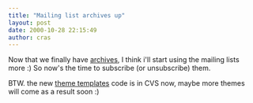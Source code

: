 ```yaml
---
title: "Mailing list archives up"
layout: post
date: 2000-10-28 22:15:49
author: cras
---
```

Now that we finally have [archives](/historical/mailinglists), I think
i'll start using the mailing lists more :) So now's the time to
subscribe (or unsubscribe) them.

BTW. the new [theme
templates](https://github.com/irssi/irssi/blob/master/themes/default.theme)
code is in CVS now, maybe more themes will come as a result soon :)

